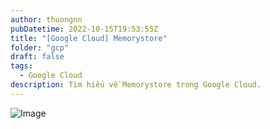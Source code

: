 ```yaml
---
author: thuongnn
pubDatetime: 2022-10-15T19:53:55Z
title: "[Google Cloud] Memorystore"
folder: "gcp"
draft: false
tags:
  - Google Cloud
description: Tìm hiểu về Memorystore trong Google Cloud.
---
```


![Image](https://github.com/user-attachments/assets/76bd7899-80aa-414d-bb87-d7ccad4c7992)
